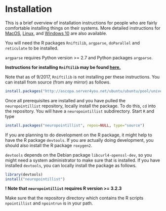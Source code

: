 
# Installation

This is a brief overview of installation instructions for people who are fairly comfortable installing things on their systems. More detailed instructions for [MacOS](installation-mac.md), [Linux](installation-linux.md), and [Windows 10](installation-windows.md) are also available. 

You will need the R packages `Rniftilib`, `argparse`,  `doParallel` and `reticulate` to be installed. 

`argparse` requires Python version >= 2.7 and Python packages `argparse`.

**Instructions for installing `Rniftilib` may be found [here.](http://r-forge.r-project.org/R/?group_id=427)**

Note that as of 9/2017, `Rniftilib` is not installing per these instructions. You can install from source (from any mirror) as follows.

``` R
install.packages("http://ascopa.server4you.net/ubuntu/ubuntu/pool/universe/r/r-cran-rniftilib/r-cran-rniftilib_0.0-35.r79.orig.tar.xz", repos=NULL)
```

Once all prerequisites are installed and you have pulled the `neuropointillist` repository, locally install the package. To do this, `cd` into the repository. You will have a `neuropointillist` subdirectory. Start `R` and type

``` R
install.packages("neuropointillist", repos=NULL, type="source")
```

If you are planning to do development on the R package, it might help to have the R package `devtools`. If you are actually doing development, you should also install the R package `roxygen2`.

`devtools` depends on the Debian package `libcurl4-openssl-dev`, so you might need a system administrator to make sure that is installed. If you have installed `devtools`, you can locally install the package as follows.


``` R
library(devtools)
install("neuropointillist")
```
**! Note that `neuropointillist` requires R version >= 3.2.3**

Make sure that the repository directory which contains the R scripts `npointillist` and `npointrun` is in your path.

